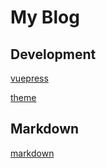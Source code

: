 # My Blog

## Development

[vuepress](https://vuepress.vuejs.org/)

[theme](https://vuepress-theme-blog.ulivz.com/)

## Markdown

[markdown](./Markdown.md)